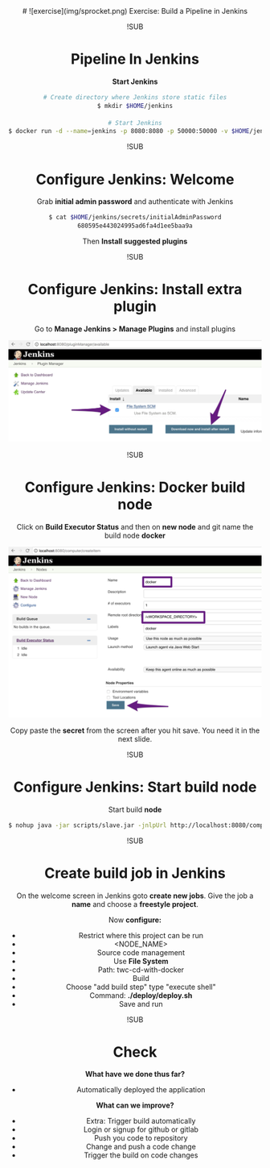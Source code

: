 <!-- .slide: data-background="#64217E" -->
<center>
# ![exercise](img/sprocket.png) <!-- .element: style="width: 10%; height: auto;" class="noborder" --> Exercise: Build a Pipeline in Jenkins

!SUB
# Pipeline In Jenkins

**Start Jenkins**

```bash
# Create directory where Jenkins store static files
$ mkdir $HOME/jenkins

# Start Jenkins
$ docker run -d --name=jenkins -p 8080:8080 -p 50000:50000 -v $HOME/jenkins:/var/jenkins_home -v $HOME/twc-cd-with-docker:/twc-cd-with-docker --env JAVA_OPTS="-Xmx2024m" jenkins
```

!SUB
# Configure Jenkins: Welcome

Grab **initial admin password** and authenticate with Jenkins

```bash
$ cat $HOME/jenkins/secrets/initialAdminPassword
680595e443024995ad6fa4d1ee5baa9a
```

Then **Install suggested plugins**

!SUB
# Configure Jenkins: Install extra plugin

Go to **Manage Jenkins > Manage Plugins** and install plugins

![exercise](img/file-system.jpg) <!-- .element: style="width: 60%; height: auto;" class="noborder" -->

!SUB
# Configure Jenkins: Docker build node

Click on **Build Executor Status** and then on **new node** and git name the build node **docker**

![exercise](img/build-node.png) <!-- .element: style="width: 5  0%; height: auto;" class="noborder" -->   

Copy paste the **secret** from the screen after you hit save. You need it in the next slide.

!SUB
# Configure Jenkins: Start build node

Start build **node**
```bash
$ nohup java -jar scripts/slave.jar -jnlpUrl http://localhost:8080/computer/docker/slave-agent.jnlp -secret [GRAB_SECRET_FROM_SCREEN] >/dev/null 2>&1 &
```

!SUB
# Create build job in Jenkins

On the welcome screen in Jenkins goto **create new jobs**. Give the job a **name** and choose a **freestyle project**.

Now **configure:**

- Restrict where this project can be run
 - <NODE_NAME>
- Source code management
 - Use **File System**
 - Path: twc-cd-with-docker
- Build
 - Choose "add build step" type "execute shell"
 - Command: **./deploy/deploy.sh**
- Save and run

!SUB
# Check

**What have we done thus far?**
- Automatically deployed the application  <!-- .element: class="fragment" -->

**What can we improve?** <!-- .element: class="fragment" -->
- Extra: Trigger build automatically  <!-- .element: class="fragment" -->
 - Login or signup for github or gitlab
 - Push you code to repository
 - Change and push a code change
 - Trigger the build on code changes
